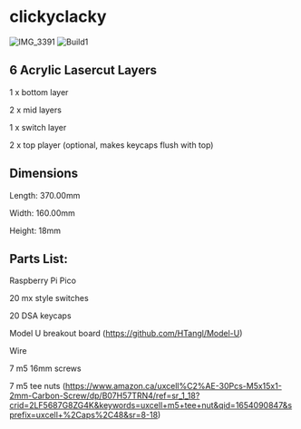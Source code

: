 # clickyclacky
![IMG_3391](https://user-images.githubusercontent.com/24196838/171417210-64db91f8-7486-4499-9205-70de3b6a0f02.jpg)
![Build1](https://user-images.githubusercontent.com/24196838/171418753-07582746-63f3-4a73-a178-edb6984e3d5c.png)

## 6 Acrylic Lasercut Layers
1 x bottom layer

2 x mid layers

1 x switch layer

2 x top player (optional, makes keycaps flush with top)

## Dimensions
Length: 370.00mm

Width: 160.00mm

Height: 18mm

## Parts List:

Raspberry Pi Pico 

20 mx style switches

20 DSA keycaps

Model U breakout board (https://github.com/HTangl/Model-U)

Wire

7 m5 16mm screws 

7 m5 tee nuts (https://www.amazon.ca/uxcell%C2%AE-30Pcs-M5x15x1-2mm-Carbon-Screw/dp/B07H57TRN4/ref=sr_1_18?crid=2LF5687G8ZG4K&keywords=uxcell+m5+tee+nut&qid=1654090847&sprefix=uxcell+%2Caps%2C48&sr=8-18)

